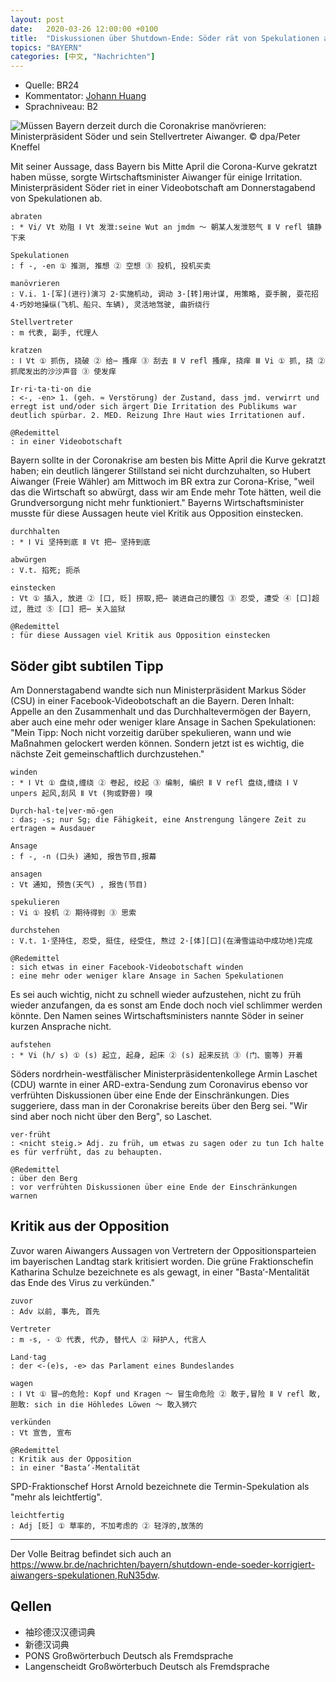 ```yaml
---
layout: post
date:   2020-03-26 12:00:00 +0100
title:  "Diskussionen über Shutdown-Ende: Söder rät von Spekulationen ab // 有关结束关停的讨论：Söder建议不要进行猜测"
topics: "BAYERN"
categories: [中文, "Nachrichten"]
---
```


- Quelle: BR24
- Kommentator: [Johann Huang](http://www.johannhuang.com/)
- Sprachniveau: B2


![Müssen Bayern derzeit durch die Coronakrise manövrieren: Ministerpräsident Söder und sein Stellvertreter Aiwanger. © dpa/Peter Kneffel](https://img.br.de/a28414c7-2ec6-42bf-a9f3-4a5b042a7e9a.jpeg?q=80&rect=550,55,2033,1142&w=1600&h=900)

Mit seiner Aussage, dass Bayern bis Mitte April die Corona-Kurve gekratzt haben müsse, sorgte Wirtschaftsminister Aiwanger für einige Irritation. Ministerpräsident Söder riet in einer Videobotschaft am Donnerstagabend von Spekulationen ab.

    abraten
    : * Vi/ Vt 劝阻 Ⅰ Vt 发泄:seine Wut an jmdm ～ 朝某人发泄怒气 Ⅱ V refl 镇静下来

    Spekulationen
    : f -, -en ① 推测, 推想 ② 空想 ③ 投机, 投机买卖

    manövrieren
    : V.i. 1·[军](进行)演习 2·实施机动, 调动 3·[转]用计谋, 用策略, 耍手腕, 耍花招 4·巧妙地操纵(飞机、船只、车辆), 灵活地驾驶, 曲折绕行

    Stellvertreter
    : m 代表, 副手, 代理人

    kratzen 
    : Ⅰ Vt ① 抓伤, 挠破 ② 给⋯ 搔痒 ③ 刮去 Ⅱ V refl 搔痒, 挠痒 Ⅲ Vi ① 抓, 挠 ② 抓爬发出的沙沙声音 ③ 使发痒

    Ir·ri·ta·ti·on die
    : <-, -en> 1. (geh. ≈ Verstörung) der Zustand, dass jmd. verwirrt und erregt ist und/oder sich ärgert Die Irritation des Publikums war deutlich spürbar. 2. MED. Reizung Ihre Haut wies Irritationen auf.

    @Redemittel
    : in einer Videobotschaft


Bayern sollte in der Coronakrise am besten bis Mitte April die Kurve gekratzt haben; ein deutlich längerer Stillstand sei nicht durchzuhalten, so Hubert Aiwanger (Freie Wähler) am Mittwoch im BR extra zur Corona-Krise, "weil das die Wirtschaft so abwürgt, dass wir am Ende mehr Tote hätten, weil die Grundversorgung nicht mehr funktioniert." Bayerns Wirtschaftsminister musste für diese Aussagen heute viel Kritik aus Opposition einstecken.

    durchhalten
    : * Ⅰ Vi 坚持到底 Ⅱ Vt 把⋯ 坚持到底

    abwürgen
    : V.t. 掐死; 扼杀

    einstecken
    : Vt ① 插入, 放进 ② [口, 贬] 捞取,把⋯ 装进自己的腰包 ③ 忍受, 遭受 ④ [口]超过, 胜过 ⑤ [口] 把⋯ 关入监狱

    @Redemittel
    : für diese Aussagen viel Kritik aus Opposition einstecken


## Söder gibt subtilen Tipp

Am Donnerstagabend wandte sich nun Ministerpräsident Markus Söder (CSU) in einer Facebook-Videobotschaft an die Bayern. Deren Inhalt: Appelle an den Zusammenhalt und das Durchhaltevermögen der Bayern, aber auch eine mehr oder weniger klare Ansage in Sachen Spekulationen: "Mein Tipp: Noch nicht vorzeitig darüber spekulieren, wann und wie Maßnahmen gelockert werden können. Sondern jetzt ist es wichtig, die nächste Zeit gemeinschaftlich durchzustehen."

    winden
    : * Ⅰ Vt ① 盘绕,缠绕 ② 卷起, 绞起 ③ 编制, 编织 Ⅱ V refl 盘绕,缠绕 Ⅰ V unpers 起风,刮风 Ⅱ Vt (狗或野兽) 嗅

    Dụrch·hal·te|ver·mö·gen
    : das; -s; nur Sg; die Fähigkeit, eine Anstrengung längere Zeit zu ertragen ≈ Ausdauer

    Ansage
    : f -, -n (口头) 通知, 报告节目,报幕

    ansagen
    : Vt 通知, 预告(天气) , 报告(节目)

    spekulieren
    : Vi ① 投机 ② 期待得到 ③ 思索

    durchstehen
    : V.t. 1·坚持住, 忍受, 挺住, 经受住, 熬过 2·[体][口](在滑雪运动中成功地)完成

    @Redemittel
    : sich etwas in einer Facebook-Videobotschaft winden
    : eine mehr oder weniger klare Ansage in Sachen Spekulationen


Es sei auch wichtig, nicht zu schnell wieder aufzustehen, nicht zu früh wieder anzufangen, da es sonst am Ende doch noch viel schlimmer werden könnte. Den Namen seines Wirtschaftsministers nannte Söder in seiner kurzen Ansprache nicht.

    aufstehen
    : * Vi (h/ s) ① (s) 起立, 起身, 起床 ② (s) 起来反抗 ③ (门、窗等) 开着


Söders nordrhein-westfälischer Ministerpräsidentenkollege Armin Laschet (CDU) warnte in einer ARD-extra-Sendung zum Coronavirus ebenso vor verfrühten Diskussionen über eine Ende der Einschränkungen. Dies suggeriere, dass man in der Coronakrise bereits über den Berg sei. "Wir sind aber noch nicht über den Berg", so Laschet.

    ver·früht
    : <nicht steig.> Adj. zu früh, um etwas zu sagen oder zu tun Ich halte es für verfrüht, das zu behaupten.

    @Redemittel
    : über den Berg
    : vor verfrühten Diskussionen über eine Ende der Einschränkungen warnen


## Kritik aus der Opposition

Zuvor waren Aiwangers Aussagen von Vertretern der Oppositionsparteien im bayerischen Landtag stark kritisiert worden. Die grüne Fraktionschefin Katharina Schulze bezeichnete es als gewagt, in einer "Basta‘-Mentalität das Ende des Virus zu verkünden."

    zuvor
    : Adv 以前, 事先, 首先

    Vertreter
    : m -s, - ① 代表, 代办, 替代人 ② 辩护人, 代言人

    Land·tag
    : der <-(e)s, -e> das Parlament eines Bundeslandes

    wagen 
    : Ⅰ Vt ① 冒⋯的危险: Kopf und Kragen ～ 冒生命危险 ② 敢于,冒险 Ⅱ V refl 敢,胆敢: sich in die Höhledes Löwen ～ 敢入狮穴

    verkünden
    : Vt 宣告, 宣布

    @Redemittel
    : Kritik aus der Opposition
    : in einer "Basta‘-Mentalität


SPD-Fraktionschef Horst Arnold bezeichnete die Termin-Spekulation als "mehr als leichtfertig".

    leichtfertig
    : Adj [贬] ① 草率的, 不加考虑的 ② 轻浮的,放荡的


---

Der Volle Beitrag befindet sich auch an <https://www.br.de/nachrichten/bayern/shutdown-ende-soeder-korrigiert-aiwangers-spekulationen,RuN35dw>.


## Qellen

- 袖珍德汉汉德词典
- 新德汉词典
- PONS Großwörterbuch Deutsch als Fremdsprache
- Langenscheidt Großwörterbuch Deutsch als Fremdsprache
